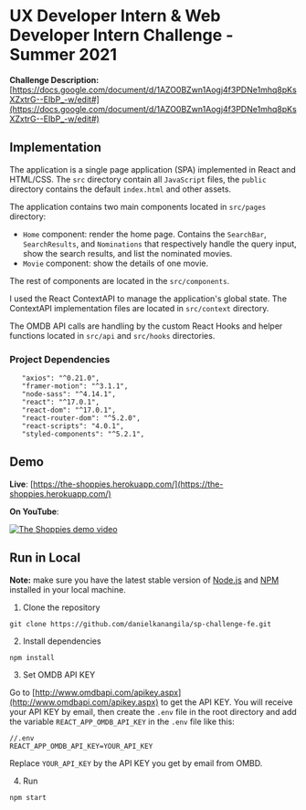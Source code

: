 # UX Developer Intern & Web Developer Intern Challenge - Summer 2021

 **Challenge Description:**
 [https://docs.google.com/document/d/1AZO0BZwn1Aogj4f3PDNe1mhq8pKsXZxtrG--EIbP_-w/edit#](https://docs.google.com/document/d/1AZO0BZwn1Aogj4f3PDNe1mhq8pKsXZxtrG--EIbP_-w/edit#)

## Implementation

The application is a single page application (SPA) implemented in React and HTML/CSS.
The `src` directory contain all `JavaScript` files, the `public` directory contains the default `index.html` and other assets.

The application contains two main components located in `src/pages` directory:
* `Home` component: render the home page. Contains the `SearchBar`, `SearchResults`, and `Nominations` that respectively handle the query input, show the search results, and list the nominated movies.
* `Movie` component: show the details of one movie.

The rest of components are located in the `src/components`.

I used the React ContextAPI to manage the application's global state. The ContextAPI implementation files are located in `src/context` directory.

The OMDB API calls are handling by the custom React Hooks and helper functions located in `src/api` and `src/hooks` directories.

### Project Dependencies
 ```
    "axios": "^0.21.0",
    "framer-motion": "^3.1.1",
    "node-sass": "^4.14.1",
    "react": "^17.0.1",
    "react-dom": "^17.0.1",
    "react-router-dom": "^5.2.0",
    "react-scripts": "4.0.1",
    "styled-components": "^5.2.1",
 ```
## Demo
**Live**: [https://the-shoppies.herokuapp.com/](https://the-shoppies.herokuapp.com/)

**On YouTube**:

[![The Shoppies demo video](https://drive.google.com/uc?export=view&id=1iK4CGQI-4UsBhvlA9_458do6_n1WvTxc)](https://youtu.be/q2UE8eo7qbM)
 
## Run in Local
**Note:** make sure you have the latest stable version of [Node.js](https://nodejs.org/en/) and [NPM](https://nodejs.org/en/) installed in your local machine.

1. Clone the repository
```
git clone https://github.com/danielkanangila/sp-challenge-fe.git
```

2. Install dependencies
```
npm install
```

3. Set OMDB API KEY

Go to [http://www.omdbapi.com/apikey.aspx](http://www.omdbapi.com/apikey.aspx) to get the API KEY. You will receive your API KEY by email, then create the `.env` file in the root directory and add the variable `REACT_APP_OMDB_API_KEY` in the `.env` file like this:
```
//.env
REACT_APP_OMDB_API_KEY=YOUR_API_KEY
```
Replace `YOUR_API_KEY` by the API KEY you get by email from OMBD.

4. Run

```
npm start
```
